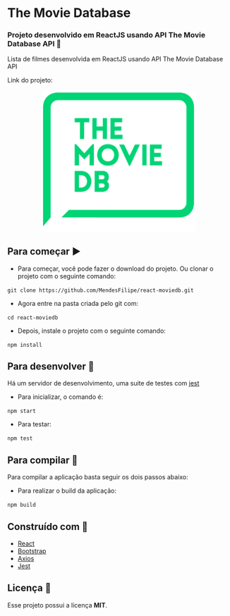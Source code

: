 # The Movie Database

### Projeto desenvolvido em ReactJS usando API The Movie Database API :movie_camera:

Lista de filmes desenvolvida em ReactJS usando API The Movie Database API

Link do projeto: 

<p align="center">
  <img alt="Logo do projeto" width="350" src="./docs/logo.png" />
</p>

## Para começar :arrow_forward:

- Para começar, você pode fazer o download do projeto. Ou clonar o projeto com o seguinte comando:

`git clone https://github.com/MendesFilipe/react-moviedb.git`

- Agora entre na pasta criada pelo git com:

`cd react-moviedb`

- Depois, instale o projeto com o seguinte comando:

`npm install`

## Para desenvolver :minidisc:

Há um servidor de desenvolvimento, uma suite de testes com [jest](https://github.com/facebook/jest) 

- Para inicializar, o comando é:

`npm start`

- Para testar:

`npm test`

## Para compilar :floppy_disk:

Para compilar a aplicação basta seguir os dois passos abaixo:

- Para realizar o build da aplicação:

`npm build`


## Construído com :construction:

- [React](https://reactjs.org/) 
- [Bootstrap](https://www.npmjs.com/package/bootstrap)
- [Axios](https://www.npmjs.com/package/axios)
- [Jest](https://jestjs.io/) 

## Licença :page_with_curl:

Esse projeto possui a licença **MIT**.

